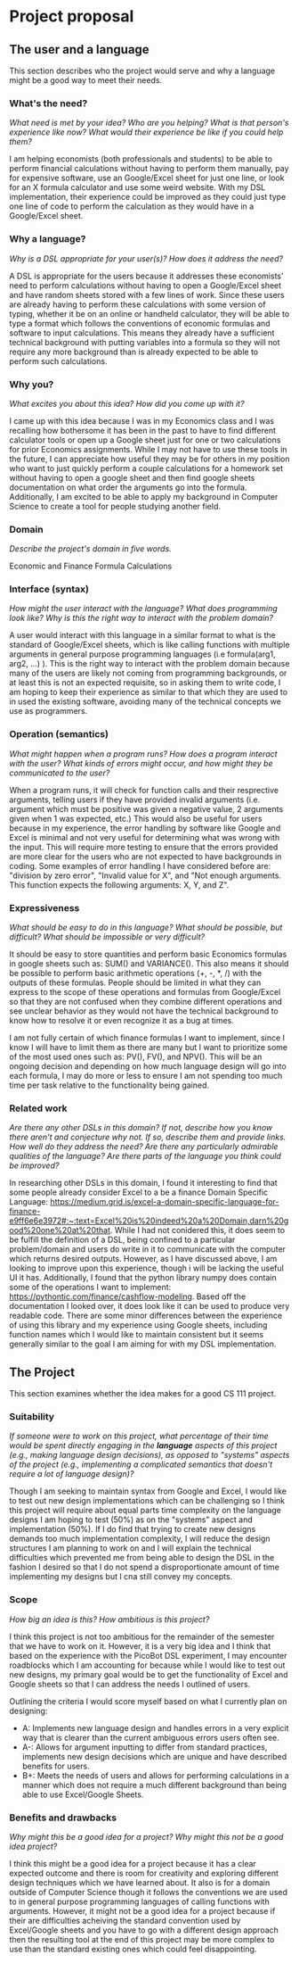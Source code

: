 # Project proposal

## The user and a language

This section describes who the project would serve and why a language might be a
good way to meet their needs.

### What's the need?

_What need is met by your idea? Who are you helping? What is that person's
experience like now? What would their experience be like if you could help
them?_

I am helping economists (both professionals and students) to be able to perform financial calculations without having to perform them manually, pay for expensive software, use an Google/Excel sheet for just one line, or look for an X formula calculator and use some weird website. With my DSL implementation, their experience could be improved as they could just type one line of code to perform the calculation as they would have in a Google/Excel sheet.

### Why a language?

_Why is a DSL appropriate for your user(s)? How does it address the need?_

A DSL is appropriate for the users because it addresses these economists' need to perform calculations without having to open a Google/Excel sheet and have random sheets stored with a few lines of work. Since these users are already having to perform these calculations with some version of typing, whether it be on an online or handheld calculator, they will be able to type a format which follows the conventions of economic formulas and software to input calculations. This means they already have a sufficient technical background with putting variables into a formula so they will not require any more background than is already expected to be able to perform such calculations.

### Why you?

_What excites you about this idea? How did you come up with it?_

I came up with this idea because I was in my Economics class and I was recalling how bothersome it has been in the past to have to find different calculator tools or open up a Google sheet just for one or two calculations for prior Economics assignments. While I may not have to use these tools in the future, I can appreciate how useful they may be for others in my position who want to just quickly perform a couple calculations for a homework set without having to open a google sheet and then find google sheets documentation on what order the arguments go into the formula. Additionally, I am excited to be able to apply my background in Computer Science to create a tool for people studying another field.

### Domain

_Describe the project's domain in five words._

Economic and Finance Formula Calculations

### Interface (syntax)

_How might the user interact with the language? What does programming look
like? Why is this the right way to interact with the problem domain?_

A user would interact with this language in a similar format to what is the standard of Google/Excel sheets, which is like calling functions with multiple arguments in general purpose programming languages (i.e formula(arg1, arg2, ...) ). This is the right way to interact with the problem domain because many of the users are likely not coming from programming backgrounds, or at least this is not an expected requisite, so in asking them to write code, I am hoping to keep their experience as similar to that which they are used to in used the existing software, avoiding many of the technical concepts we use as programmers.

### Operation (semantics)

_What might happen when a program runs? How does a program interact with the
user? What kinds of errors might occur, and how might they be communicated to
the user?_

When a program runs, it will check for function calls and their resprective arguments, telling users if they have provided invalid arguments (i.e. argument which must be positive was given a negative value, 2 arguments given when 1 was expected, etc.) This would also be useful for users because in my experience, the error handling by software like Google and Excel is minimal and not very useful for determining what was wrong with the input. This will require more testing to ensure that the errors provided are more clear for the users who are not expected to have backgrounds in coding. Some examples of error handling I have considered before are: "division by zero error", "Invalid value for X", and "Not enough arguments. This function expects the following arguments: X, Y, and Z".

### Expressiveness

_What should be easy to do in this language? What should be possible, but
difficult? What should be impossible or very difficult?_

It should be easy to store quantities and perform basic Economics formulas in google sheets such as: SUM() and VARIANCE(). This also means it should be possible to perform basic arithmetic operations (+, -, *, /) with the outputs of these formulas. People should be limited in what they can express to the scope of these operations and formulas from Google/Excel so that they are not confused when they combine different operations and see unclear behavior as they would not have the technical background to know how to resolve it or even recognize it as a bug at times.

I am not fully certain of which finance formulas I want to implement, since I know I will have to limit them as there are many but I want to prioritize some of the most used ones such as: PV(), FV(), and NPV(). This will be an ongoing decision and depending on how much language design will go into each formula, I may do more or less to ensure I am not spending too much time per task relative to the functionality being gained.

### Related work

_Are there any other DSLs in this domain? If not, describe how you know there
aren't and conjecture why not. If so, describe them and provide links. How well
do they address the need? Are there any particularly admirable qualities of the
language? Are there parts of the language you think could be improved?_

In researching other DSLs in this domain, I found it interesting to find that some people already consider Excel to a be a finance Domain Specific Language: https://medium.grid.is/excel-a-domain-specific-language-for-finance-e9ff6e6e3972#:~:text=Excel%20is%20indeed%20a%20Domain,darn%20good%20one%20at%20that. While I had not conidered this, it does seem to be fulfill the definition of a DSL, being confined to a particular problem/domain and users do write in it to communicate with the computer which returns desired outputs. However, as I have discussed above, I am looking to improve upon this experience, though i will be lacking the useful UI it has. Additionally, I found that the python library numpy does contain some of the operations I want to implement: https://pythontic.com/finance/cashflow-modeling. Based off the documentation I looked over, it does look like it can be used to produce very readable code. There are some minor differences between the experience of using this library and my experience using Google sheets, including function names which I would like to maintain consistent but it seems generally similar to the goal I am aiming for with my DSL implementation.

## The Project

This section examines whether the idea makes for a good CS 111 project.

### Suitability

_If someone were to work on this project, what percentage of their time would be
spent directly engaging in the **language** aspects of this project (e.g.,
making language design decisions), as opposed to "systems" aspects of the
project (e.g., implementing a complicated semantics that doesn't require a lot
of language design)?_

Though I am seeking to maintain syntax from Google and Excel, I would like to test out new design implementations which can be challenging so I think this project will require about equal parts time complexity on the language designs I am hoping to test (50%) as on the "systems" aspect and implementation (50%). If I do find that trying to create new designs demands too much implementation complexity, I will reduce the design structures I am planning to work on and I will explain the technical difficulties which prevented me from being able to design the DSL in the fashion I desired so that I do not spend a disproportionate amount of time implementing my designs but I cna still convey my concepts.

### Scope

_How big an idea is this? How ambitious is this project?_

I think this project is not too ambitious for the remainder of the semester that we have to work on it. However, it is a very big idea and I think that based on the experience with the PicoBot DSL experiment, I may encounter roadblocks which I am accounting for because while I would like to test out new designs, my primary goal would be to get the functionality of Excel and Google sheets so that I can address the needs I outlined of users.

Outlining the criteria I would score myself based on what I currently plan on designing:
- A: Implements new language design and handles errors in a very explicit way that is clearer than the current ambiguous errors users often see.
- A-: Allows for argument inputting to differ from standard practices, implements new design decisions which are unique and have described benefits for users.
- B+: Meets the needs of users and allows for performing calculations in a manner which does not require a much different background than being able to use Excel/Google Sheets.

### Benefits and drawbacks

_Why might this be a good idea for a project? Why might this not be a good idea
project?_

I think this might be a good idea for a project because it has a clear expected outcome and there is room for creativity and exploring different design techniques which we have learned about. It also is for a domain outside of Computer Science though it follows the conventions we are used to in general purpose programming languages of calling functions with arguments. However, it might not be a good idea for a project because if their are difficulties acheiving the standard convention used by Excel/Google sheets and you have to go with a different design approach then the resulting tool at the end of this project may be more complex to use than the standard existing ones which could feel disappointing.
